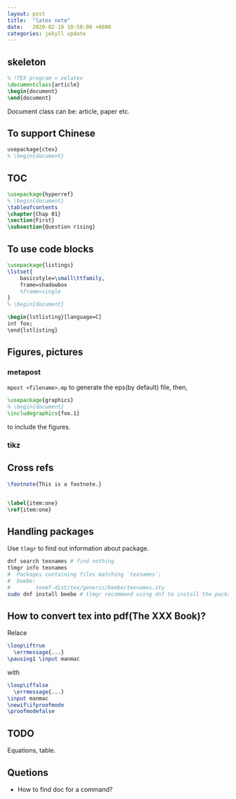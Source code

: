 ```yaml
---
layout: post
title:  "latex note"
date:   2020-02-10 10:58:00 +0800
categories: jekyll update
---
```


## skeleton

```latex
% !TEX program = xelatex
\documentclass{article}
\begin{document}
\end{document}
```

Document class can be: article, paper etc.

## To support Chinese

```latex
usepackage{ctex}
% \begin{document}
```

## TOC

```latex
\usepackage{hyperref}
% \begin{document}
\tableofcontents
\chapter{Chap 01}
\section{First}
\subsection{Question rising}
```

## To use code blocks

```latex
\usepackage{listings}
\lstset{
	basicstyle=\small\ttfamily,
	frame=shadowbox
	%frame=single
}
% \begin{document}

\begin{lstlisting}[language=C]
int foo;
\end{lstlisting}
```

## Figures, pictures

### metapost

`mpost <filename>.mp` to generate the eps(by default) file, then,

```latex
\usepackage{graphics}
% \begin{document}
\includegraphics{foo.1}
```
to include the figures.

### tikz

## Cross refs

```latex
\footnote{This is a footnote.}


\label{item:one}
\ref{item:one}
```

## Handling packages

Use `tlmgr` to find out information about package.

```bash
dnf search texnames # find nothing
tlmgr info texnames
#  Packages containing files matching `texnames':
#  beebe:
#        texmf-dist/tex/generic/beebe/texnames.sty
sudo dnf install beebe # tlmgr recommend using dnf to install the package
```

## How to convert tex into pdf(The XXX Book)?

Relace
```tex
\loop\iftrue
  \errmessage{...}
\pausing1 \input manmac
```
with
```tex
\loop\iffalse
  \errmessage{...}
\input manmac
\newif\ifproofmode
\proofmodefalse
```

## TODO

Equations, table.

## Quetions

- How to find doc for a command?
